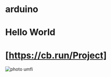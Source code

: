 # arduino

# Hello World
# [https://cb.run/Project]
![photo umfi]([https://raw.githubusercontent.com/reswin2002/projects/main/image/Me-1.png](https://raw.githubusercontent.com/reswin2002/projects/main/image/s.PNG))
